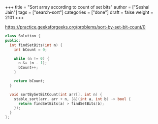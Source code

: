 +++
title = "Sort array according to count of set bits"
author = ["Seshal Jain"]
tags = ["search-sort"]
categories = ["done"]
draft = false
weight = 2101
+++

<https://practice.geeksforgeeks.org/problems/sort-by-set-bit-count/0>

```cpp
class Solution {
public:
  int findSetBits(int n) {
    int bCount = 0;

    while (n != 0) {
      n &= (n - 1);
      bCount++;
    }

    return bCount;
  }

  void sortBySetBitCount(int arr[], int n) {
    stable_sort(arr, arr + n, [&](int a, int b) -> bool {
      return findSetBits(a) > findSetBits(b);
    });
  }
};
```
